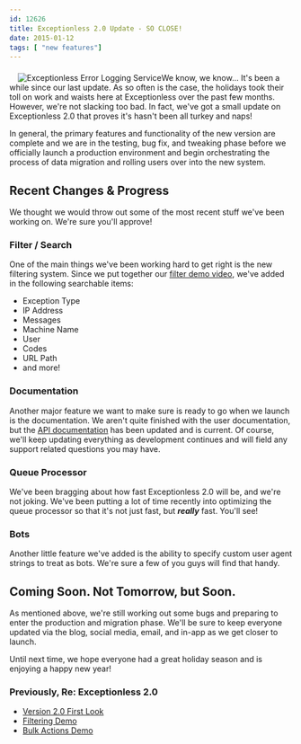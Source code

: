 ```yaml
---
id: 12626
title: Exceptionless 2.0 Update - SO CLOSE!
date: 2015-01-12
tags: [ "new features"]
---
```

<img loading="lazy" class="alignright size-medium wp-image-12627" style="margin-left: 15px; margin-top: 7px;" src="/assets/exceptionless-2.0-screenshot-300x171.png" alt="Exceptionless Error Logging Service" width="300" height="171" data-id="12627" srcset="/assets/exceptionless-2.0-screenshot-300x171.png 300w, /assets/exceptionless-2.0-screenshot.png 698w" sizes="(max-width: 300px) 100vw, 300px" />We know, we know... It's been a while since our last update. As so often is the case, the holidays took their toll on work and waists here at Exceptionless over the past few months. However, we're not slacking too bad. In fact, we've got a small update on Exceptionless 2.0 that proves it's hasn't been all turkey and naps!

In general, the primary features and functionality of the new version are complete and we are in the testing, bug fix, and tweaking phase before we officially launch a production environment and begin orchestrating the process of data migration and rolling users over into the new system.<!--more-->

## Recent Changes & Progress

We thought we would throw out some of the most recent stuff we've been working on. We're sure you'll approve!

### Filter / Search

One of the main things we've been working hard to get right is the new filtering system. Since we put together our [filter demo video](/filter-your-exceptions-video-demo/ "Exceptionless Search Filter Feature"), we've added in the following searchable items:

* Exception Type
* IP Address
* Messages
* Machine Name
* User
* Codes
* URL Path
* and more!

### Documentation

Another major feature we want to make sure is ready to go when we launch is the documentation. We aren't quite finished with the user documentation, but the [API documentation](/upcoming-exceptionless-2-0-simplified-api/ "Exceptionless API Documentation") has been updated and is current. Of course, we'll keep updating everything as development continues and will field any support related questions you may have.

### Queue Processor

We've been bragging about how fast Exceptionless 2.0 will be, and we're not joking. We've been putting a lot of time recently into optimizing the queue processor so that it's not just fast, but _**really**_ fast. You'll see!

### Bots

Another little feature we've added is the ability to specify custom user agent strings to treat as bots. We're sure a few of you guys will find that handy.

## Coming Soon. Not Tomorrow, but Soon.

As mentioned above, we're still working out some bugs and preparing to enter the production and migration phase. We'll be sure to keep everyone updated via the blog, social media, email, and in-app as we get closer to launch.

Until next time, we hope everyone had a great holiday season and is enjoying a happy new year!

### Previously, Re: Exceptionless 2.0

* [Version 2.0 First Look](/exceptionless-2-0-user-interface-first-look/ "Exceptionless 2.0 First Look")
* [Filtering Demo](/filter-your-exceptions-video-demo/ "Exceptionless 2.0 Filtering and Search Demo")
* [Bulk Actions Demo](/bulk-actions-sneak-peak-exceptionless-2-0-video/ "Exceptionless Bulk Actions Demo")
